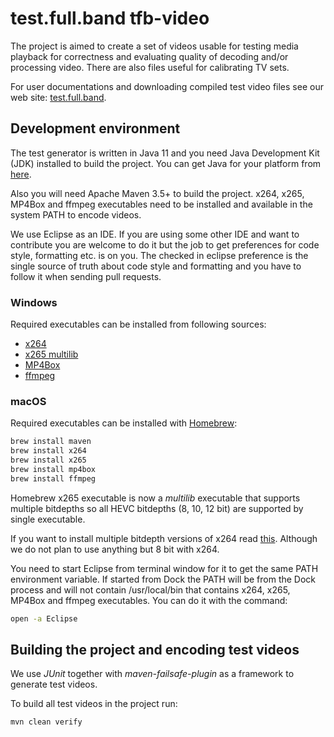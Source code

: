 # test.full.band tfb-video

The project is aimed to create a set of videos usable for testing
media playback for correctness and evaluating quality of decoding
and/or processing video.
There are also files useful for calibrating TV sets.

For user documentations and downloading compiled test video files
see our web site: [test.full.band](https://test.full.band).

## Development environment

The test generator is written in Java 11 and you need Java Development Kit
(JDK) installed to build the project. You can get Java for your platform
from [here](http://jdk.java.net/11/).

Also you will need Apache Maven 3.5+ to build the project. x264, x265,
MP4Box and ffmpeg executables need to be installed and available in the
system PATH to encode videos.

We use Eclipse as an IDE. If you are using some other IDE and want to
contribute you are welcome to do it but the job to get preferences for
code style, formatting etc. is on you. The checked in eclipse preference
is the single source of truth about code style and formatting and you
have to follow it when sending pull requests.

### Windows

Required executables can be installed from following sources: 

 * [x264](http://download.videolan.org/pub/x264/binaries/)
 * [x265 multilib](http://msystem.waw.pl/x265/)
 * [MP4Box](https://www.videohelp.com/software/MP4Box/)
 * [ffmpeg](http://ffmpeg.zeranoe.com/builds/)

### macOS

Required executables can be installed with [Homebrew](https://brew.sh/): 

```sh
brew install maven
brew install x264
brew install x265
brew install mp4box
brew install ffmpeg
```

Homebrew x265 executable is now a _multilib_ executable that supports
multiple bitdepths so all HEVC bitdepths (8, 10, 12 bit) are supported
by single executable.

If you want to install multiple bitdepth versions of x264 read
[this](https://github.com/Homebrew/legacy-homebrew/issues/48902).
Although we do not plan to use anything but 8 bit with x264.

You need to start Eclipse from terminal window for it to get the same
PATH environment variable. If started from Dock the PATH will be from
the Dock process and will not contain /usr/local/bin that contains
x264, x265, MP4Box and ffmpeg executables. You can do it with the command:

```sh
open -a Eclipse
```

## Building the project and encoding test videos

We use _JUnit_ together with _maven-failsafe-plugin_ as a framework to
generate test videos.

To build all test videos in the project run:

```sh
mvn clean verify
```
